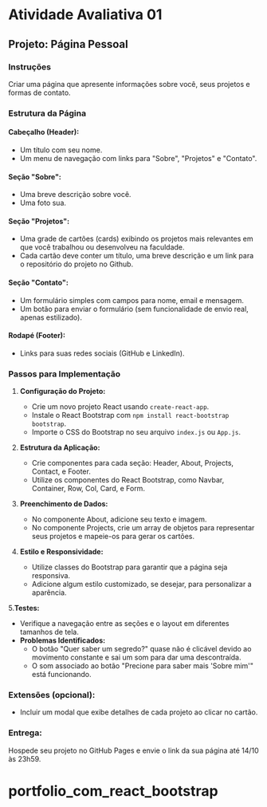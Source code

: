 # Atividade Avaliativa 01

## Projeto: Página Pessoal

### Instruções
Criar uma página que apresente informações sobre você, seus projetos e formas de contato.

### Estrutura da Página

#### Cabeçalho (Header):
- Um título com seu nome.
- Um menu de navegação com links para "Sobre", "Projetos" e "Contato".

#### Seção "Sobre":
- Uma breve descrição sobre você.
- Uma foto sua.

#### Seção "Projetos":
- Uma grade de cartões (cards) exibindo os projetos mais relevantes em que você trabalhou ou desenvolveu na faculdade.
- Cada cartão deve conter um título, uma breve descrição e um link para o repositório do projeto no Github.

#### Seção "Contato":
- Um formulário simples com campos para nome, email e mensagem.
- Um botão para enviar o formulário (sem funcionalidade de envio real, apenas estilizado).

#### Rodapé (Footer):
- Links para suas redes sociais (GitHub e LinkedIn).

### Passos para Implementação

1. **Configuração do Projeto:**
   - Crie um novo projeto React usando `create-react-app`.
   - Instale o React Bootstrap com `npm install react-bootstrap bootstrap`.
   - Importe o CSS do Bootstrap no seu arquivo `index.js` ou `App.js`.

2. **Estrutura da Aplicação:**
   - Crie componentes para cada seção: Header, About, Projects, Contact, e Footer.
   - Utilize os componentes do React Bootstrap, como Navbar, Container, Row, Col, Card, e Form.

3. **Preenchimento de Dados:**
   - No componente About, adicione seu texto e imagem.
   - No componente Projects, crie um array de objetos para representar seus projetos e mapeie-os para gerar os cartões.

4. **Estilo e Responsividade:**
   - Utilize classes do Bootstrap para garantir que a página seja responsiva.
   - Adicione algum estilo customizado, se desejar, para personalizar a aparência.

5.**Testes:**
   - Verifique a navegação entre as seções e o layout em diferentes tamanhos de tela.
   - **Problemas Identificados:**
     - O botão "Quer saber um segredo?" quase não é clicável devido ao movimento constante e sai um som para dar uma descontraída.
     - O som associado ao botão "Precione para saber mais 'Sobre mim'" está funcionando.

### Extensões (opcional):
- Incluir um modal que exibe detalhes de cada projeto ao clicar no cartão.

### Entrega:
Hospede seu projeto no GitHub Pages e envie o link da sua página até 14/10 às 23h59.
# portfolio_com_react_bootstrap
